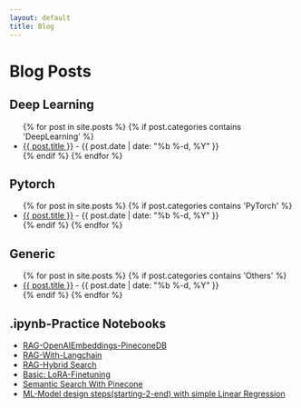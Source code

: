```yaml
---
layout: default
title: Blog
---
```


# Blog Posts

<h2>Deep Learning</h2>
<ul class="blog-listing">
{% for post in site.posts %}
    {% if post.categories contains 'DeepLearning' %}
    <li><a href="{{ post.url | absolute_url }}" target="_blank">{{ post.title }}</a> - {{ post.date | date: "%b %-d, %Y" }}</li>
    {% endif %}
{% endfor %}
</ul>

<h2>Pytorch</h2>
<ul class="blog-listing">
{% for post in site.posts %}
    {% if post.categories contains 'PyTorch' %}
    <li><a href="{{ post.url | absolute_url }}" target="_blank">{{ post.title }}</a> - {{ post.date | date: "%b %-d, %Y" }}</li>
    {% endif %}
{% endfor %}
</ul>

<h2>Generic</h2>
<ul class="blog-listing">
{% for post in site.posts %}
    {% if post.categories contains 'Others' %}
    <li><a href="{{ post.url | absolute_url }}" target="_blank">{{ post.title }}</a> - {{ post.date | date: "%b %-d, %Y" }}</li>
    {% endif %}
{% endfor %}
</ul>

## .ipynb-Practice Notebooks
 - [RAG-OpenAIEmbeddings-PineconeDB](https://github.com/05satyam/large_language_models/blob/main/rag/rag_openai_embedding_and_pinecone.ipynb)
- [RAG-With-Langchain](https://github.com/05satyam/large_language_models/blob/main/rag/rag_with_langchain.ipynb)
- [RAG-Hybrid Search](https://github.com/05satyam/large_language_models/blob/main/rag/HybridSearch.ipynb)
- [Basic: LoRA-Finetuning](https://github.com/05satyam/large_language_models/blob/main/Simple_LoRA.ipynb)
- [Semantic Search With Pinecone ](https://github.com/05satyam/large_language_models/blob/main/Semantic_Search_With_Pinecone.ipynb)
- [ML-Model design steps(starting-2-end) with simple Linear Regression](https://github.com/05satyam/blogs/blob/main/PredictionModelDesignWithStepAndExample.ipynb)
